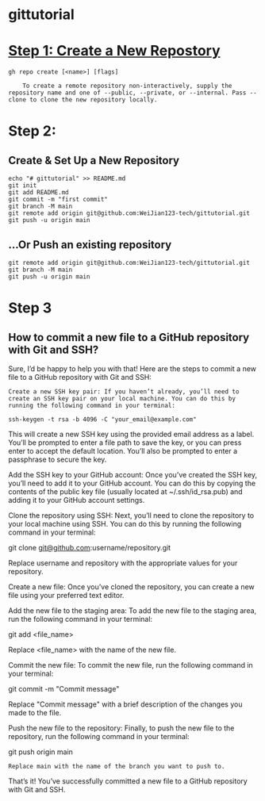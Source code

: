 # gittutorial

# [Step 1: Create a New Repostory](https://cli.github.com/manual/gh_repo_create) 

	gh repo create [<name>] [flags]

		To create a remote repository non-interactively, supply the repository name and one of --public, --private, or --internal. Pass --clone to clone the new repository locally.


# Step 2: 

## Create & Set Up a New Repository

```
echo "# gittutorial" >> README.md
git init
git add README.md
git commit -m "first commit"
git branch -M main
git remote add origin git@github.com:WeiJian123-tech/gittutorial.git
git push -u origin main
```

## ...Or Push an existing repository

```
git remote add origin git@github.com:WeiJian123-tech/gittutorial.git
git branch -M main
git push -u origin main
```

# Step 3

## How to commit a new file to a GitHub repository with Git and SSH?

Sure, I’d be happy to help you with that! Here are the steps to commit a new file to a GitHub repository with Git and SSH:

    Create a new SSH key pair: If you haven’t already, you’ll need to create an SSH key pair on your local machine. You can do this by running the following command in your terminal:

    ssh-keygen -t rsa -b 4096 -C "your_email@example.com"
     

This will create a new SSH key using the provided email address as a label. You’ll be prompted to enter a file path to save the key, or you can press enter to accept the default location. You’ll also be prompted to enter a passphrase to secure the key.

Add the SSH key to your GitHub account: Once you’ve created the SSH key, you’ll need to add it to your GitHub account. You can do this by copying the contents of the public key file (usually located at ~/.ssh/id_rsa.pub) and adding it to your GitHub account settings.

Clone the repository using SSH: Next, you’ll need to clone the repository to your local machine using SSH. You can do this by running the following command in your terminal:

git clone git@github.com:username/repository.git
 

Replace username and repository with the appropriate values for your repository.

Create a new file: Once you’ve cloned the repository, you can create a new file using your preferred text editor.

Add the new file to the staging area: To add the new file to the staging area, run the following command in your terminal:

git add <file_name>
 

Replace <file_name> with the name of the new file.

Commit the new file: To commit the new file, run the following command in your terminal:

git commit -m "Commit message"
 

Replace "Commit message" with a brief description of the changes you made to the file.

Push the new file to the repository: Finally, to push the new file to the repository, run the following command in your terminal:

git push origin main
 

    Replace main with the name of the branch you want to push to.

That’s it! You’ve successfully committed a new file to a GitHub repository with Git and SSH.
